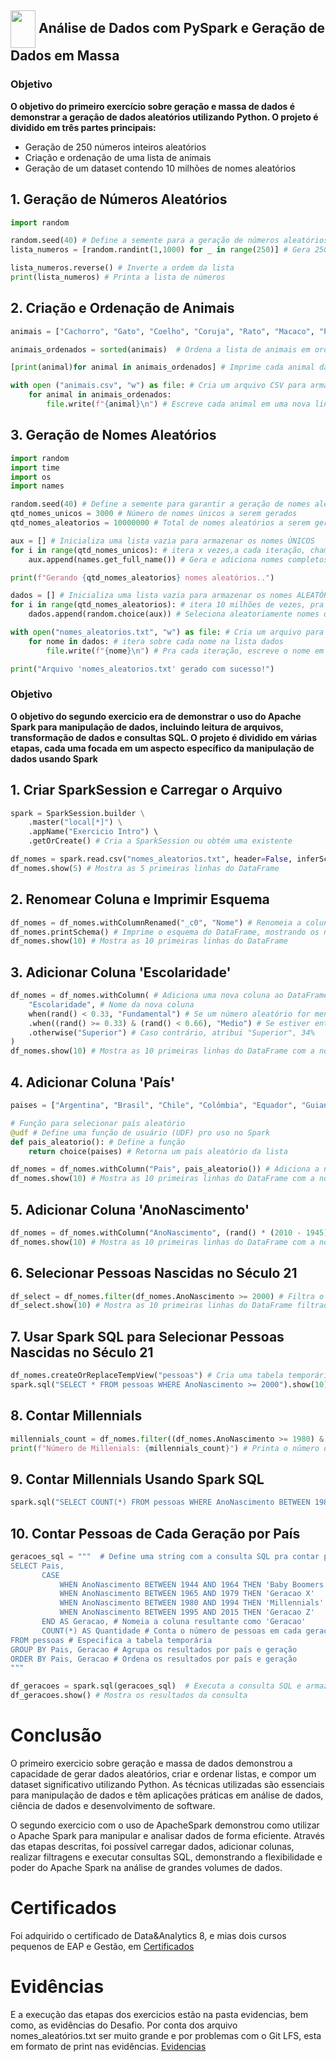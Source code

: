 ## <img align="center" width=40 height=60 src="https://cdn.jsdelivr.net/gh/devicons/devicon@latest/icons/apachespark/apachespark-original.svg" /> Análise de Dados com PySpark e Geração de Dados em Massa 

### Objetivo
**O objetivo do primeiro exercício sobre geração e massa de dados é demonstrar a geração de dados aleatórios utilizando Python. O projeto é dividido em três partes principais:**
- Geração de 250 números inteiros aleatórios
- Criação e ordenação de uma lista de animais
- Geração de um dataset contendo 10 milhões de nomes aleatórios

## 1. **Geração de Números Aleatórios**
```Python
import random 

random.seed(40) # Define a semente para a geração de números aleatórios
lista_numeros = [random.randint(1,1000) for _ in range(250)] # Gera 250 números aleatórios entre 1 e 1000

lista_numeros.reverse() # Inverte a ordem da lista
print(lista_numeros) # Printa a lista de números
```

## 2. **Criação e Ordenação de Animais**
```Python
animais = ["Cachorro", "Gato", "Coelho", "Coruja", "Rato", "Macaco", "Panda", "Cavalo", "Lobo", "Jacaré", "Bisão", "Gnus", "Leão", "Tigre", "Tucano", "Gambá", "Abelha", "Besouro", "Girafa", "Ovelha"]

animais_ordenados = sorted(animais)  # Ordena a lista de animais em ordem alfabética

[print(animal)for animal in animais_ordenados] # Imprime cada animal da lista ordenada

with open ("animais.csv", "w") as file: # Cria um arquivo CSV para armazenar os animais
	for animal in animais_ordenados: 
		file.write(f"{animal}\n") # Escreve cada animal em uma nova linha no arquivo
```

## 3. **Geração de Nomes Aleatórios**
```Python
import random
import time
import os
import names

random.seed(40) # Define a semente para garantir a geração de nomes aleatórios consistentes
qtd_nomes_unicos = 3000 # Número de nomes únicos a serem gerados
qtd_nomes_aleatorios = 10000000 # Total de nomes aleatórios a serem gerados

aux = [] # Inicializa uma lista vazia para armazenar os nomes ÙNICOS
for i in range(qtd_nomes_unicos): # itera x vezes,a cada iteração, chama names.get pra gerar um nome completo o adiciona na lista aux (aux.append)
    aux.append(names.get_full_name()) # Gera e adiciona nomes completos na lista 'aux'

print(f"Gerando {qtd_nomes_aleatorios} nomes aleatórios..")

dados = [] # Inicializa uma lista vazia para armazenar os nomes ALEATÒRIOS 
for i in range(qtd_nomes_aleatorios): # itera 10 milhões de vezes, pra cada iteração, seleciona de forma aleatória um nome da lista aux (random.choice(aux)) e adiciona na lista dados
    dados.append(random.choice(aux)) # Seleciona aleatoriamente nomes da lista 'aux'

with open("nomes_aleatorios.txt", "w") as file: # Cria um arquivo para armazenar os nomes aleatórios, vai abrir um arquivo chamado nomes_aleatorios.txt em modo de escrita (write)
    for nome in dados: # itera sobre cada nome na lista dados
        file.write(f"{nome}\n") # Pra cada iteração, escreve o nome em uma nova linha no arquivo

print("Arquivo 'nomes_aleatorios.txt' gerado com sucesso!")
```



### Objetivo
**O objetivo do segundo exercicio era de demonstrar o uso do Apache Spark para manipulação de dados, incluindo leitura de arquivos, transformação de dados e consultas SQL. O projeto é dividido em várias etapas, cada uma focada em um aspecto específico da manipulação de dados usando Spark**

## 1. **Criar SparkSession e Carregar o Arquivo**
```Python
spark = SparkSession.builder \
    .master("local[*]") \
    .appName("Exercicio Intro") \ 
    .getOrCreate() # Cria a SparkSession ou obtém uma existente 

df_nomes = spark.read.csv("nomes_aleatorios.txt", header=False, inferSchema=True) # Lê um arquivo CSV sem cabeçalho e infere os tipos
df_nomes.show(5) # Mostra as 5 primeiras linhas do DataFrame
```

## 2. **Renomear Coluna e Imprimir Esquema**
```Python
df_nomes = df_nomes.withColumnRenamed("_c0", "Nome") # Renomeia a coluna padrão "_c0" pra "Nome"
df_nomes.printSchema() # Imprime o esquema do DataFrame, mostrando os nomes e tipos das colunas
df_nomes.show(10) # Mostra as 10 primeiras linhas do DataFrame
```

## 3. **Adicionar Coluna 'Escolaridade'**
```Python
df_nomes = df_nomes.withColumn( # Adiciona uma nova coluna ao DataFrame
    "Escolaridade", # Nome da nova coluna
    when(rand() < 0.33, "Fundamental") # Se um número aleatório for menor que 33%, atribui "Fundamental"
    .when((rand() >= 0.33) & (rand() < 0.66), "Medio") # Se estiver entre 0.33 e 0.66, atribui "Medio"
    .otherwise("Superior") # Caso contrário, atribui "Superior", 34%
)
df_nomes.show(10) # Mostra as 10 primeiras linhas do DataFrame com a nova coluna
```

## 4. **Adicionar Coluna 'País'**
```Python
paises = ["Argentina", "Brasil", "Chile", "Colômbia", "Equador", "Guiana", "Paraguai", "Peru", "Suriname", "Uruguai", "Venezuela", "Bolívia", "Guiana Francesa"]

# Função para selecionar país aleatório
@udf # Define uma função de usuário (UDF) pro uso no Spark
def pais_aleatorio(): # Define a função
    return choice(paises) # Retorna um país aleatório da lista

df_nomes = df_nomes.withColumn("Pais", pais_aleatorio()) # Adiciona a nova coluna "Pais" com países aleatórios
df_nomes.show(10) # Mostra as 10 primeiras linhas do DataFrame com a nova coluna
```

## 5. **Adicionar Coluna 'AnoNascimento'**
```Python
df_nomes = df_nomes.withColumn("AnoNascimento", (rand() * (2010 - 1945) + 1945).cast("int")) # Adiciona uma coluna "AnoNascimento" com anos aleatórios entre 1945 e 2010
df_nomes.show(10) # Mostra as 10 primeiras linhas do DataFrame com a nova coluna
```

## 6. **Selecionar Pessoas Nascidas no Século 21**
```Python
df_select = df_nomes.filter(df_nomes.AnoNascimento >= 2000) # Filtra o DataFrame para selecionar pessoas nascidas a partir de 2000
df_select.show(10) # Mostra as 10 primeiras linhas do DataFrame filtrado
```

## 7. **Usar Spark SQL para Selecionar Pessoas Nascidas no Século 21**
```Python
df_nomes.createOrReplaceTempView("pessoas") # Cria uma tabela temporária chamada "pessoas" para consultas SQL
spark.sql("SELECT * FROM pessoas WHERE AnoNascimento >= 2000").show(10)  # Executa uma consulta SQL para selecionar pessoas nascidas a partir de 2000
``` 

## 8. **Contar Millennials**
```Python
millennials_count = df_nomes.filter((df_nomes.AnoNascimento >= 1980) & (df_nomes.AnoNascimento <= 1994)).count() # Conta o número de pessoas nascidas entre 1980 e 1994
print(f"Número de Millenials: {millennials_count}") # Printa o número de Millennials
```

## 9. **Contar Millennials Usando Spark SQL**
```Python
spark.sql("SELECT COUNT(*) FROM pessoas WHERE AnoNascimento BETWEEN 1980 AND 1994").show() # Executa uma consulta SQL para contar Millennials
```

## 10. **Contar Pessoas de Cada Geração por País**
```Python
geracoes_sql = """  # Define uma string com a consulta SQL pra contar pessoas por geração
SELECT Pais, 
       CASE
           WHEN AnoNascimento BETWEEN 1944 AND 1964 THEN 'Baby Boomers'
           WHEN AnoNascimento BETWEEN 1965 AND 1979 THEN 'Geracao X'
           WHEN AnoNascimento BETWEEN 1980 AND 1994 THEN 'Millennials'
           WHEN AnoNascimento BETWEEN 1995 AND 2015 THEN 'Geracao Z'
       END AS Geracao, # Nomeia a coluna resultante como 'Geracao'
       COUNT(*) AS Quantidade # Conta o número de pessoas em cada geração
FROM pessoas # Especifica a tabela temporária
GROUP BY Pais, Geracao # Agrupa os resultados por país e geração
ORDER BY Pais, Geracao # Ordena os resultados por país e geração
"""

df_geracoes = spark.sql(geracoes_sql)  # Executa a consulta SQL e armazena os resultados em um DataFrame
df_geracoes.show() # Mostra os resultados da consulta
```

# Conclusão
O primeiro exercicio sobre geração e massa de dados demonstrou a capacidade de gerar dados aleatórios, criar e ordenar listas, e compor um dataset significativo utilizando Python. As técnicas utilizadas são essenciais para manipulação de dados e têm aplicações práticas em análise de dados, ciência de dados e desenvolvimento de software.

O segundo exercicio com o uso de ApacheSpark demonstrou como utilizar o Apache Spark para manipular e analisar dados de forma eficiente. Através das etapas descritas, foi possível carregar dados, adicionar colunas, realizar filtragens e executar consultas SQL, demonstrando a flexibilidade e poder do Apache Spark na análise de grandes volumes de dados.

# Certificados
Foi adquirido o certificado de Data&Analytics 8, e mias dois cursos pequenos de EAP e Gestão, em 
[Certificados](./Certificados)

# Evidências
E a execução das etapas dos exercicios estão na pasta evidencias, bem como, as evidências do Desafio. Por conta dos arquivo nomes_aleatórios.txt ser muito grande e por problemas com o  Git LFS, esta em formato de print nas evidências.
[Evidencias](./Evidencias)
